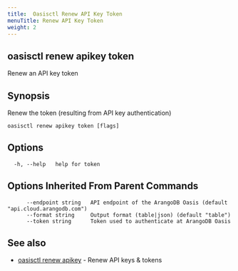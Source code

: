 ```yaml
---
title:  Oasisctl Renew API Key Token
menuTitle: Renew API Key Token
weight: 2
---
```

## oasisctl renew apikey token

Renew an API key token

## Synopsis
Renew the token (resulting from API key authentication)

```
oasisctl renew apikey token [flags]
```

## Options
```
  -h, --help   help for token
```

## Options Inherited From Parent Commands
```
      --endpoint string   API endpoint of the ArangoDB Oasis (default "api.cloud.arangodb.com")
      --format string     Output format (table|json) (default "table")
      --token string      Token used to authenticate at ArangoDB Oasis
```

## See also
* [oasisctl renew apikey](renew-apikey.md)	 - Renew API keys & tokens

